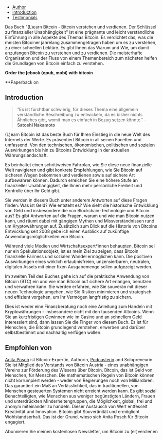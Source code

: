 -   [Author](https://learnbitcoin.link/#author)  
 -   [Introduction](https://learnbitcoin.link/#intro)  
 -   [Testimonials](https://learnbitcoin.link/#recommendation)  

Das Buch "(L)earn Bitcoin - Bitcoin verstehen und verdienen. Der Schlüssel zu finanzieller Unabhängigkeit" ist eine prägnante und leicht verständliche Einführung in alle Aspekte des Themas Bitcoin. Es verdichtet das, was die meisten Bitcoiner jahrelang zusammengetragen haben um es zu verstehen, zu einer schnellen Lektüre. Es gibt Ihnen das Warum und Wie, um damit anzufangen Bitcoin zu verstehen und zu verdienen. Die meisterhafte Organisation und der Fluss von einem Themenbereich zum nächsten helfen die Grundlagen von Bitcoin einfach zu verstehen.

**Order the [ebook (epub, mobi) with bitcoin**  

**Paperback on   

## Introduction

> "Es ist furchtbar schwierig, für dieses Thema eine allgemein verständliche Beschreibung zu entwickeln, da es bisher nichts Ähnliches gibt, womit man es einfach in Bezug setzen könnte." - **Satoshi Nakamoto**

(L)earn Bitcoin ist das beste Buch für Ihren Einstieg in die neue Welt des Internets der Werte. Es präsentiert Bitcoin in all seinen Facetten und umfassend. Von den technischen, ökonomischen, politischen und sozialen Auswirkungen bis hin zu Bitcoins Entwicklung in der aktuellen Währungslandschaft. 

Es beinhaltet einen schrittweisen Fahrplan, wie Sie diese neue finanzielle Welt navigieren und gibt konkrete Empfehlungen, wie Sie Bitcoin auf sicheren Wegen bekommen und verdienen sowie auf sichere Art aufbewahren können. Dadurch erreichen Sie eine höhere Stufe an finanzieller Unabhängigkeit, die Ihnen mehr persönliche Freiheit und Kontrolle über Ihr Geld gibt.

Sie werden in diesem Buch unter anderem Antworten auf diese Fragen finden: Was ist Geld? Wie entsteht es? Wie sieht die historische Entwicklung von Geld und insbesondere die von Blockchain-Technologie und Bitcoin aus?  Es gibt Antworten auf die Fragen, warum und wie man Bitcoin nutzen kann, und räumt dabei mit gängigen Mythen und Missverständnissen rund um Kryptowährungen auf. Zusätzlich zum Blick auf die Historie von Bitcoins Entwicklung seit 2008 gebe ich einen Ausblick auf zukünftige Anwendungsmöglichkeiten von Bitcoin.

Während viele Medien und Wirtschaftsexpert*innen behaupten, Bitcoin sei nur ein Spekulationsobjekt, ist es mein Ziel zu zeigen, dass Bitcoin finanzielle Fairness und sozialen Wandel ermöglichen kann. Die positiven Auswirkungen eines wirklich erlaubnisfreien, unzensierbaren, neutralen, digitalen Assets mit einer fixen Ausgabemenge sollen aufgezeigt werden.

Im zweiten Teil des Buches gehe ich auf die praktische Anwendung von Bitcoin (BTC) ein und wie man Bitcoin auf sichere Art erlangen, benutzen und verwahren kann. Sie werden erfahren, wie Sie souverän mit dieser neuen Technologie umgehen, wie Sie Risiken minimieren und strategisch und effizient vorgehen, um Ihr Vermögen langfristig zu sichern. 

Dies ist weder eine Finanzberatung noch eine Anleitung zum Handeln mit Kryptowährungen - insbesondere nicht mit den tausenden Altcoins. Wenn Sie an kurzfristigen Gewinnen wie im Casino und an schnellem Geld interessiert sind, dann lassen Sie die Finger von diesem Buch. Es ist für Menschen, die Bitcoin grundlegend verstehen, erwerben und darüber selbstbestimmt und nachhaltig verfügen wollen.

## Empfohlen von

[Anita Posch](https://anitaposch.com/) ist Bitcoin-Expertin, Authorin, [Podcasterin](https://bitcoinundco.com/en/) and Solopreneurin. Sie ist Mitglied des Vorstands von Bitcoin Austria - eines unabhängigen Vereins zur Förderung des Wissens über Bitcoin. Bitcoin, das ist Geld von Menschen, für Menschen. Die mathematischen Regeln von Bitcoin können nicht korrumpiert werden - weder von Regierungen noch von Milliardären. Das garantiert ein Maß an Verlässlichkeit, das in traditionellen, von Menschen gesteuerten Systemen nicht erreicht werden kann.  Es gibt sozial Benachteiligten, wie Menschen aus weniger begünstigten Ländern, Frauen und unterdrückten Minderheitengruppen, die Möglichkeit, global, frei und anonym miteinander zu handeln. Dieser Austausch von Wert entfesselt Kreativität und Innovation. Bitcoin gibt Souveränität und ermöglicht Wohlstandserhalt. Das ist der Grund, wieso sich Anita Posch für Bitcoin engagiert.

Abonnieren Sie meinen kostenlosen Newsletter, um Bitcoin zu (er)verdienen
